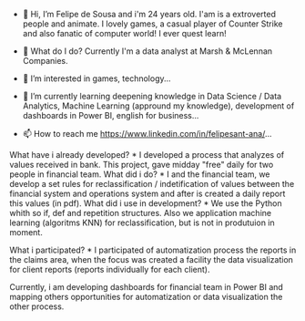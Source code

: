 - 👋 Hi, I’m Felipe de Sousa and i'm 24 years old. I'am is a extroverted people and animate. I lovely games, a casual player of Counter Strike and also fanatic of computer world! I ever quest learn!

- 👀 What do I do?
      Currently I'm a data analyst at Marsh & McLennan Companies.

- 👀 I’m interested in games, technology...
- 🌱 I’m currently learning deepening knowledge in Data Science / Data Analytics, Machine Learning (appround my knowledge), development of dashboards in Power BI, english for business...
- 📫 How to reach me https://www.linkedin.com/in/felipesant-ana/...

What have i already developed?
    * I developed a process that analyzes of values received in bank. This project, gave midday "free" daily for two people in financial team. 
    What did i do?
        * I and the financial team, we develop a set rules for reclassification / indetification of values between the financial system and operations system and after is created a daily report this values (in pdf).
    What did i use in development?
        * We use the Python whith so if, def and repetition structures. Also we application machine learning (algoritms KNN) for reclassification, but is not in produtuion in moment.

What i participated?
    * I participated of automatization process the reports in the claims area, when the focus was created a facility the data visualization for client reports (reports individually for each client). 
    
Currently, i am developing dashboards for financial team in Power BI and mapping others opportunities for automatization or data visualization the other process.

<!---
FelipeSan7/FelipeSan7 is a ✨ special ✨ repository because its `README.md` (this file) appears on your GitHub profile.
You can click the Preview link to take a look at your changes.
--->
